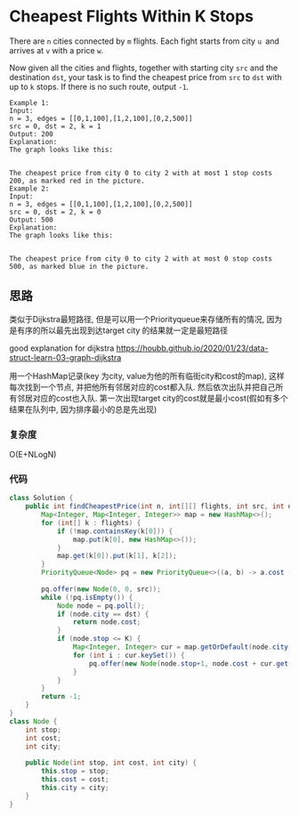 # Cheapest Flights Within K Stops

There are `n` cities connected by `m` flights. Each fight starts from city `u `and arrives at `v` with a price `w`.

Now given all the cities and flights, together with starting city `src` and the destination `dst`, your task is to find the cheapest price from `src` to `dst` with up to `k` stops. If there is no such route, output `-1`.

```
Example 1:
Input: 
n = 3, edges = [[0,1,100],[1,2,100],[0,2,500]]
src = 0, dst = 2, k = 1
Output: 200
Explanation: 
The graph looks like this:


The cheapest price from city 0 to city 2 with at most 1 stop costs 200, as marked red in the picture.
Example 2:
Input: 
n = 3, edges = [[0,1,100],[1,2,100],[0,2,500]]
src = 0, dst = 2, k = 0
Output: 500
Explanation: 
The graph looks like this:


The cheapest price from city 0 to city 2 with at most 0 stop costs 500, as marked blue in the picture.
```



## 思路

类似于Dijkstra最短路径, 但是可以用一个Priorityqueue来存储所有的情况, 因为是有序的所以最先出现到达target city 的结果就一定是最短路径



good explanation for dijkstra https://houbb.github.io/2020/01/23/data-struct-learn-03-graph-dijkstra

用一个HashMap记录(key 为city, value为他的所有临街city和cost的map), 这样每次找到一个节点, 并把他所有邻居对应的cost都入队. 然后依次出队并把自己所有邻居对应的cost也入队. 第一次出现target city的cost就是最小cost(假如有多个结果在队列中, 因为排序最小的总是先出现)

### 复杂度

 O(E+NLogN)

### 代码

```java
class Solution {
    public int findCheapestPrice(int n, int[][] flights, int src, int dst, int K) {
        Map<Integer, Map<Integer, Integer>> map = new HashMap<>();
        for (int[] k : flights) {
            if (!map.containsKey(k[0])) {
                map.put(k[0], new HashMap<>());
            }
            map.get(k[0]).put(k[1], k[2]);
        }
        PriorityQueue<Node> pq = new PriorityQueue<>((a, b) -> a.cost - b.cost);
        
        pq.offer(new Node(0, 0, src));
        while (!pq.isEmpty()) {
            Node node = pq.poll();
            if (node.city == dst) {
                return node.cost;
            }
            if (node.stop <= K) {
                Map<Integer, Integer> cur = map.getOrDefault(node.city, new HashMap<>());
                for (int i : cur.keySet()) {
                    pq.offer(new Node(node.stop+1, node.cost + cur.get(i), i));
                }
            }
        }
        return -1;
    }
}
class Node {
    int stop;
    int cost;
    int city;
    
    public Node(int stop, int cost, int city) {
        this.stop = stop;
        this.cost = cost;
        this.city = city;
    }
}
```


